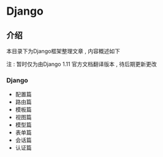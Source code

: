 # Django

## 介绍

本目录下为Django框架整理文章 , 内容概述如下

注 : 暂时仅为由Django 1.11 官方文档翻译版本 , 待后期更新更改

### Django

- 配置篇
- 路由篇
- 模板篇
- 视图篇
- 模型篇
- 表单篇
- 会话篇
- 认证篇
